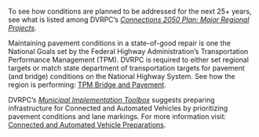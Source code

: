 To see how conditions are planned to be addressed for the next 25+ years, see what is listed among DVRPC’s _[Connections 2050 Plan: Major Regional Projects](https://www.dvrpc.org/webmaps/mrp2050/)_. 

Maintaining pavement conditions in a state-of-good repair is one the National Goals set by the Federal Highway Administration’s Transportation Performance Management (TPM). DVRPC is required to either set regional targets or match state department of transportation targets for pavement (and bridge) conditions on the National Highway System. See how the region is performing: [TPM Bridge and Pavement](https://www.dvrpc.org/tpm/?indicator=bridgepavement).

DVRPC’s _[Municipal Implementation Toolbox](https://www.dvrpc.org/Plan/MIT/)_ suggests preparing infrastructure for Connected and Automated Vehicles by prioritizing pavement conditions and lane markings. For more information visit: [Connected and Automated Vehicle Preparations](https://www.dvrpc.org/Plan/MIT/connectedandautomatedvehiclepreparations).